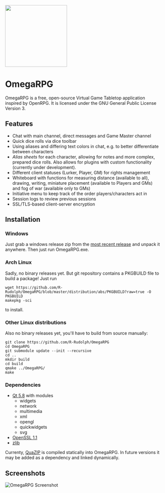 <img src="https://github.com/R-Rudolph/OmegaRPG/blob/master/icons/omegarpg.png" width="200" height="200" /> 

# OmegaRPG
 
OmegaRPG is a free, open-source Virtual Game Tabletop application inspired by OpenRPG. It is licensed under the GNU General Public License Version 3.

## Features

* Chat with main channel, direct messages and Game Master channel
* Quick dice rolls via dice toolbar
* Using aliases and differing text colors in chat, e.g. to better differentiate between characters
* *Alias sheets* for each character, allowing for notes and more complex, prepared dice rolls. Also allows for plugins with custom functionality (currently under development).
* Different client statuses (Lurker, Player, GM) for rights management
* Whiteboard with functions for measuring distance (available to all), drawing, writing, miniature placement (available to Players and GMs) and fog of war (available only to GMs)
* Initiative menu to keep track of the order players/characters act in
* Session logs to review previous sessions
* SSL/TLS-based client-server encryption

## Installation

### Windows

Just grab a windows release zip from the [most recent release](https://github.com/R-Rudolph/OmegaRPG/releases/download/v0.5.1/omegarpg-0.5.1-i686-w64.zip) and unpack it anywhere. Then just run OmegaRPG.exe.

### Arch Linux

Sadly, no binary releases yet. But git repository contains a PKGBUILD file to build a package! Just run

```
wget https://github.com/R-Rudolph/OmegaRPG/blob/master/distribution/abs/PKGBUILD?raw=true -O PKGBUILD
makepkg -sci
```

to install.

### Other Linux distributions

Also no binary releases yet, you'll have to build from source manually:

```
git clone https://github.com/R-Rudolph/OmegaRPG
cd OmegaRPG
git submodule update --init --recursive
cd ..
mkdir build
cd build
qmake ../OmegaRPG/
make
```

### Dependencies

* [Qt 5.8](https://www.qt.io/) with modules
  * widgets
  * network
  * multimedia
  * xml
  * opengl
  * quickwidgets
  * svg
* [OpenSSL 1.1](https://www.openssl.org/)
* [zlib](https://zlib.net/)

Currenty, [QuaZIP](https://stachenov.github.io/quazip/) is compiled statically into OmegaRPG. In future versions it may be added as a dependency and linked dynamically.

## Screenshots

![OmegaRPG Screenshot](https://github.com/R-Rudolph/OmegaRPG/blob/master/screenshots/screenshot1.png?raw=true "A regular, naturally occuring OmegaRPG room")
